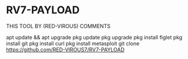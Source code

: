 # RV7-PAYLOAD
THIS TOOL BY (RED-VIROUS)
COMMENTS

apt update && apt upgrade
pkg update
pkg upgrade
pkg install figlet
pkg install git
pkg install curl
pkg install metasploit
git clone https://github.com/RED-VIROUS7/RV7-PAYLOAD
